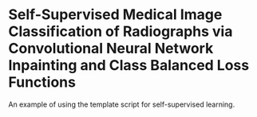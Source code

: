 # Self-Supervised Medical Image Classification of Radiographs via Convolutional Neural Network Inpainting and Class Balanced Loss Functions
An example of using the template script for self-supervised learning. 
